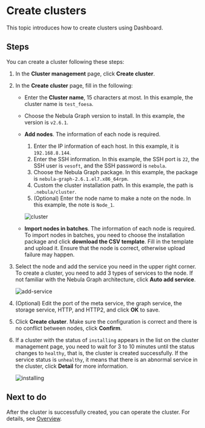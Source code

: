 # Create clusters

This topic introduces how to create clusters using Dashboard.

## Steps

You can create a cluster following these steps:

1. In the **Cluster management** page, click **Create cluster**.
2. In the **Create cluster** page, fill in the following:
   - Enter the **Cluster name**, 15 characters at most. In this example, the cluster name is `test_foesa`.
   - Choose the Nebula Graph version to install. In this example, the version is `v2.6.1`.
   - **Add nodes**. The information of each node is required.
  
     1. Enter the IP information of each host. In this example, it is `192.168.8.144`.
     2. Enter the SSH information. In this example, the SSH port is `22`, the SSH user is `vesoft`, and the SSH password is `nebula`.
     3. Choose the Nebula Graph package. In this example, the package is `nebula-graph-2.6.1.el7.x86_64rpm`.
     4. Custom the cluster installation path. In this example, the path is `.nebula/cluster`.
     5. (Optional) Enter the node name to make a note on the node. In this example, the note is `Node_1`.

      ![cluster](https://docs-cdn.nebula-graph.com.cn/figures/ds-021-en.png)

   - **Import nodes in batches**. The information of each node is required. To import nodes in batches, you need to choose the installation package and click **download the CSV template**. Fill in the template and upload it. Ensure that the node is correct, otherwise upload failure may happen.

3. Select the node and add the service you need in the upper right corner. To create a cluster, you need to add 3 types of services to the node. If not familiar with the Nebula Graph architecture, click **Auto add service**.

   ![add-service](https://docs-cdn.nebula-graph.com.cn/figures/ds-029.png)

4. (Optional) Edit the port of the meta service, the graph service, the storage service, HTTP, and HTTP2, and click **OK** to save.

5. Click **Create cluster**. Make sure the configuration is correct and there is no conflict between nodes, click **Confirm**.


6. If a cluster with the status of `installing` appears in the list on the cluster management page, you need to wait for 3 to 10 minutes until the status changes to `healthy`, that is, the cluster is created successfully. If the service status is `unhealthy`, it means that there is an abnormal service in the cluster, click **Detail** for more information.

   ![installing](https://docs-cdn.nebula-graph.com.cn/figures/ds-024.png)

## Next to do

After the cluster is successfully created, you can operate the cluster. For details, see [Overview](../4.cluster-operator/1.overview.md).
